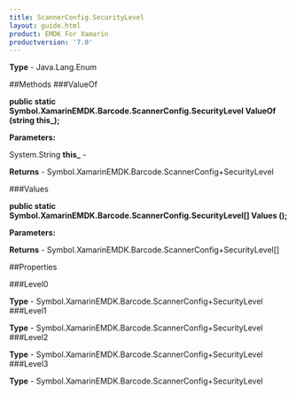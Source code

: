 ```yaml
---
title: ScannerConfig.SecurityLevel
layout: guide.html
product: EMDK For Xamarin 
productversion: '7.0' 
---
```


    

**Type** - Java.Lang.Enum

##Methods
###ValueOf

**public static Symbol.XamarinEMDK.Barcode.ScannerConfig.SecurityLevel ValueOf (string this_);**


        

**Parameters:**

System.String **this_**  - 
        

**Returns** - Symbol.XamarinEMDK.Barcode.ScannerConfig+SecurityLevel

###Values

**public static Symbol.XamarinEMDK.Barcode.ScannerConfig.SecurityLevel[] Values ();**


        

**Parameters:**

**Returns** - Symbol.XamarinEMDK.Barcode.ScannerConfig+SecurityLevel[]

##Properties

###Level0

        

**Type** - Symbol.XamarinEMDK.Barcode.ScannerConfig+SecurityLevel
###Level1

        

**Type** - Symbol.XamarinEMDK.Barcode.ScannerConfig+SecurityLevel
###Level2

        

**Type** - Symbol.XamarinEMDK.Barcode.ScannerConfig+SecurityLevel
###Level3

        

**Type** - Symbol.XamarinEMDK.Barcode.ScannerConfig+SecurityLevel
